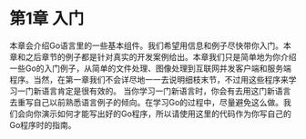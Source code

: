 # 第1章 入门

本章会介绍Go语言里的一些基本组件。我们希望用信息和例子尽快带你入门。本章和之后章节的例子都是针对真实的开发案例给出。本章我们只是简单地为你介绍一些Go的入门例子，从简单的文件处理、图像处理到互联网并发客户端和服务端程序。当然，在第一章我们不会详尽地一一去说明细枝末节，不过用这些程序来学习一门新语言肯定是很有效的。
当你学习一门新语言时，你会有去用这门新语言去重写自己以前熟悉语言例子的倾向。在学习Go的过程中，尽量避免这么做。我们会向你演示如何才能写出好的Go程序，所以请使用这里的代码作为你写自己的Go程序时的指南。
